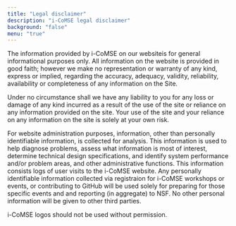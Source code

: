 ```yaml
---
title: "Legal disclaimer"
description: "i-CoMSE legal disclaimer"
background: "false"
menu: "true"
---
```


The information provided by i-CoMSE on our websiteis for general informational purposes only. All information on the website is provided in good faith; however we make no representation or warranty of any kind, express or implied, regarding the accuracy, adequacy, validity, reliability, availability or completeness of any information on the Site.

Under no circumstance shall we have any liability to you for any loss or damage of any kind incurred as a result of the use of the site or reliance on any information provided on the site. Your use of the site and your reliance on any information on the site is solely at your own risk.

For website administration purposes, information, other than personally identifiable information, is collected for analysis. This information is used to help diagnose problems, assess what information is most of interest, determine technical design specifications, and identify system performance and/or problem areas, and other administrative functions. This information consists logs of user visits to the i-CoMSE website.  Any personally identifiable information collected via registraion for i-CoMSE workshops or events, or contributing to GitHub will be used solely for preparing for those specific events and and reporting (in aggregate) to NSF.  No other personal information will be given to other third parties. 

i-CoMSE logos should not be used without permission.



